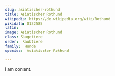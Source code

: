 ```yaml
---
slug: asiatischer-rothund
title: Asiatischer Rothund 
wikipedia: https://de.wikipedia.org/wiki/Rothund
wikidata: Q132585
latin:
image: Asiatischer Rothund 
class: Säugetiere
order:  Raubtiere
family:  Hunde
species:  Asiatischer Rothund 

---
```


I am content.
